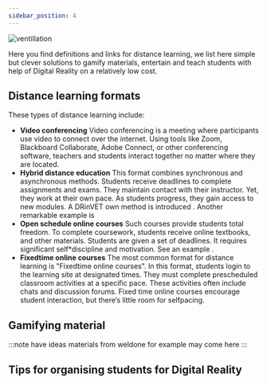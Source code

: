 ```yaml
---
sidebar_position: 4
---
```


![ventillation](./Intoroduciton_to_simulators_banner_white_backgr.png   )

Here you find definitions and links for distance learning, we list here simple but clever solutions to gamify materials, entertain and teach students with help of Digital Reality on a relatively low cost. 

## Distance learning formats
These types of distance learning include:

* **Video conferencing**  Video conferencing is a meeting where participants use video to connect over the internet.  Using tools like Zoom, Blackboard  Collaborate, Adobe Connect, or other conferencing software, teachers and  students interact together no matter where they are located. 
* **Hybrid distance education**   This format combines synchronous and asynchronous methods. Students receive deadlines to complete assignments and exams.  They maintain contact  with their instructor. Yet, they work at their own pace. As students  progress, they gain access to new modules. A DRinVET own method is introduced . Another remarkable example is 
* **Open schedule online courses**   Such courses provide students total freedom. To complete coursework, students receive online textbooks, and other materials. Students are given a set of deadlines. It requires significant  self*discipline and motivation. See an example .
* **Fixedtime online courses**  The most common format for distance learning is "Fixedtime online courses". In this format, students login to the learning site at designated  times. They must complete prescheduled classroom activities at a specific pace. These activities often include chats and discussion forums. Fixed  time online courses encourage student interaction, but there’s little room for selfpacing. 

## Gamifying material
:::note have ideas
materials from weldone for example may come here
:::

## Tips for organising students for Digital Reality

